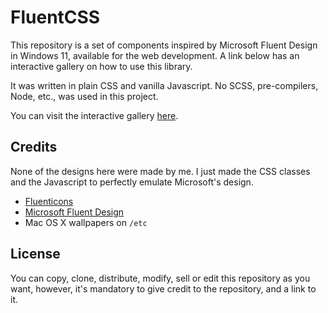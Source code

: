 # FluentCSS

This repository is a set of components inspired by Microsoft Fluent Design in Windows 11, available for the web development. A link below has an interactive gallery
on how to use this library.

It was written in plain CSS and vanilla Javascript. No SCSS, pre-compilers, Node, etc., was used in this project.

You can visit the interactive gallery [here](https://fluentcss.project-principium.dev/#/).

## Credits

None of the designs here were made by me. I just made the CSS classes and the Javascript to perfectly
emulate Microsoft's design.

- [Fluenticons](https://fluenticons.co/)
- [Microsoft Fluent Design](https://fluent2.microsoft.design/components/windows)
- Mac OS X wallpapers on `/etc`

## License

You can copy, clone, distribute, modify, sell or edit this repository as you want, however, it's mandatory to give credit to the repository, and a link to it.